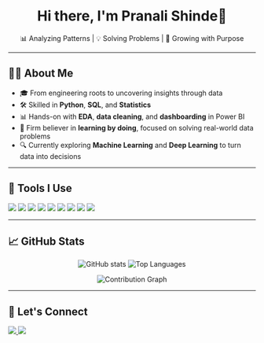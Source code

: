 <h1 align="center">Hi there, I'm Pranali Shinde👋</h1>

<p align="center">
  📊 Analyzing Patterns | 💡 Solving Problems | 🚀 Growing with Purpose
</p>

---

## 👩‍💻 About Me  
- 🎓 From engineering roots to uncovering insights through data  
- 🛠 Skilled in **Python**, **SQL**, and **Statistics**  
- 📊 Hands-on with **EDA**, **data cleaning**, and **dashboarding** in Power BI  
- 🚀 Firm believer in **learning by doing**, focused on solving real-world data problems  
- 🔍 Currently exploring **Machine Learning** and **Deep Learning** to turn data into decisions  

---

## 💼 Tools I Use  
<p>
  <img src="https://img.shields.io/badge/Python-3776AB?style=for-the-badge&logo=python&logoColor=white" />
  <img src="https://img.shields.io/badge/SQL-4479A1?style=for-the-badge&logo=postgresql&logoColor=white" />
  <img src="https://img.shields.io/badge/Pandas-150458?style=for-the-badge&logo=pandas&logoColor=white" />
  <img src="https://img.shields.io/badge/Numpy-013243?style=for-the-badge&logo=numpy&logoColor=white" />
  <img src="https://img.shields.io/badge/Jupyter-F37626?style=for-the-badge&logo=jupyter&logoColor=white" />
  <img src="https://img.shields.io/badge/ScikitLearn-F7931E?style=for-the-badge&logo=scikit-learn&logoColor=white" />
  <img src="https://img.shields.io/badge/Matplotlib-11557c?style=for-the-badge&logo=matplotlib&logoColor=white" />
  <img src="https://img.shields.io/badge/Seaborn-76B900?style=for-the-badge&logoColor=white" />
  <img src="https://img.shields.io/badge/PowerBI-F2C811?style=for-the-badge&logo=power-bi&logoColor=black" />
</p>

---

## 📈 GitHub Stats  

<p align="center">
  <img src="https://github-readme-stats.vercel.app/api?username=wajiha-khanam&show_icons=true&theme=radical" alt="GitHub stats" />
  <img src="https://github-readme-stats.vercel.app/api/top-langs/?username=wajiha-khanam&layout=compact&theme=radical" alt="Top Languages" />
</p>

<p align="center">
  <img src="https://github-readme-activity-graph.vercel.app/graph?username=wajiha-khanam&theme=dracula" alt="Contribution Graph" />
</p>

---

## 🔗 Let's Connect  
<p>
  <a href="https://www.linkedin.com/in/your-linkedin/" target="_blank">
    <img src="https://img.shields.io/badge/LinkedIn-0077B5?style=for-the-badge&logo=linkedin&logoColor=white" />
  </a>
  <a href="mailto:your-email@gmail.com">
    <img src="https://img.shields.io/badge/Email-D14836?style=for-the-badge&logo=gmail&logoColor=white" />
  </a>
</p>
